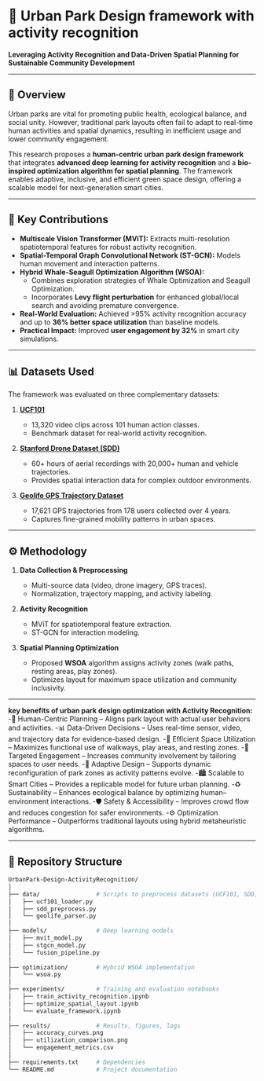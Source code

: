 # 🌳 Urban Park Design framework with activity recognition 
**Leveraging Activity Recognition and Data-Driven Spatial Planning for Sustainable Community Development**

---

## 📖 Overview
Urban parks are vital for promoting public health, ecological balance, and social unity. However, traditional park layouts often fail to adapt to real-time human activities and spatial dynamics, resulting in inefficient usage and lower community engagement.  

This research proposes a **human-centric urban park design framework** that integrates **advanced deep learning for activity recognition** and a **bio-inspired optimization algorithm for spatial planning**. The framework enables adaptive, inclusive, and efficient green space design, offering a scalable model for next-generation smart cities.

---

## 🧩 Key Contributions
- **Multiscale Vision Transformer (MViT):** Extracts multi-resolution spatiotemporal features for robust activity recognition.  
- **Spatial-Temporal Graph Convolutional Network (ST-GCN):** Models human movement and interaction patterns.  
- **Hybrid Whale-Seagull Optimization Algorithm (WSOA):**  
  - Combines exploration strategies of Whale Optimization and Seagull Optimization.  
  - Incorporates **Levy flight perturbation** for enhanced global/local search and avoiding premature convergence.  
- **Real-World Evaluation:** Achieved >95% activity recognition accuracy and up to **36% better space utilization** than baseline models.  
- **Practical Impact:** Improved **user engagement by 32%** in smart city simulations.  

---

## 📊 Datasets Used
The framework was evaluated on three complementary datasets:

1. **[UCF101](https://www.crcv.ucf.edu/data/UCF101.php)**  
   - 13,320 video clips across 101 human action classes.  
   - Benchmark dataset for real-world activity recognition.  

2. **[Stanford Drone Dataset (SDD)](http://cvgl.stanford.edu/projects/uav_data/)**  
   - 60+ hours of aerial recordings with 20,000+ human and vehicle trajectories.  
   - Provides spatial interaction data for complex outdoor environments.  

3. **[Geolife GPS Trajectory Dataset](https://www.microsoft.com/en-us/research/project/geolife-building-social-networks-using-human-location-history/)**  
   - 17,621 GPS trajectories from 178 users collected over 4 years.  
   - Captures fine-grained mobility patterns in urban spaces.  

---

## ⚙️ Methodology
1. **Data Collection & Preprocessing**  
   - Multi-source data (video, drone imagery, GPS traces).  
   - Normalization, trajectory mapping, and activity labeling.  

2. **Activity Recognition**  
   - MViT for spatiotemporal feature extraction.  
   - ST-GCN for interaction modeling.  

3. **Spatial Planning Optimization**  
   - Proposed **WSOA** algorithm assigns activity zones (walk paths, resting areas, play zones).  
   - Optimizes layout for maximum space utilization and community inclusivity.  

---

**key benefits of urban park design optimization with Activity Recognition:**
-🧍 Human-Centric Planning – Aligns park layout with actual user behaviors and activities.
-📊 Data-Driven Decisions – Uses real-time sensor, video, and trajectory data for evidence-based design.
-🌿 Efficient Space Utilization – Maximizes functional use of walkways, play areas, and resting zones.
-🎯 Targeted Engagement – Increases community involvement by tailoring spaces to user needs.
-🔄 Adaptive Design – Supports dynamic reconfiguration of park zones as activity patterns evolve.
-🏙️ Scalable to Smart Cities – Provides a replicable model for future urban planning.
-♻️ Sustainability – Enhances ecological balance by optimizing human–environment interactions.
-🛡️ Safety & Accessibility – Improves crowd flow and reduces congestion for safer environments.
-⚙️ Optimization Performance – Outperforms traditional layouts using hybrid metaheuristic algorithms.


---

## 📂 Repository Structure
```bash
UrbanPark-Design-ActivityRecognition/
│
├── data/                # Scripts to preprocess datasets (UCF101, SDD, Geolife)
│   ├── ucf101_loader.py
│   ├── sdd_preprocess.py
│   └── geolife_parser.py
│
├── models/              # Deep learning models
│   ├── mvit_model.py
│   ├── stgcn_model.py
│   └── fusion_pipeline.py
│
├── optimization/        # Hybrid WSOA implementation
│   └── wsoa.py
│
├── experiments/         # Training and evaluation notebooks
│   ├── train_activity_recognition.ipynb
│   ├── optimize_spatial_layout.ipynb
│   └── evaluate_framework.ipynb
│
├── results/             # Results, figures, logs
│   ├── accuracy_curves.png
│   ├── utilization_comparison.png
│   └── engagement_metrics.csv
│
├── requirements.txt     # Dependencies
└── README.md            # Project documentation
